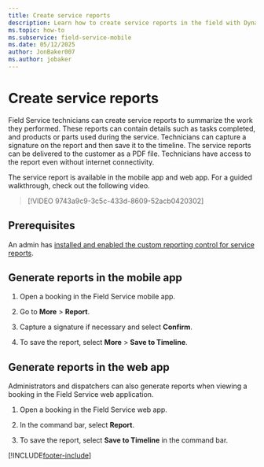 ```yaml
---
title: Create service reports
description: Learn how to create service reports in the field with Dynamics 365 Field Service.
ms.topic: how-to
ms.subservice: field-service-mobile
ms.date: 05/12/2025
author: JonBaker007
ms.author: jobaker
---
```


# Create service reports

Field Service technicians can create service reports to summarize the work they performed. These reports can contain details such as tasks completed, and products or parts used during the service. Technicians can capture a signature on the report and then save it to the timeline. The service reports can be delivered to the customer as a PDF file. Technicians have access to the report even without internet connectivity.

The service report is available in the mobile app and web app. For a guided walkthrough, check out the following video.
>
> [!VIDEO 9743a9c9-3c5c-433d-8609-52acb0420302]

## Prerequisites

An admin has [installed and enabled the custom reporting control for service reports](/dynamics365/guidance/resources/fs-reporting-solution-service-reports).

## Generate reports in the mobile app

1. Open a booking in the Field Service mobile app.

1. Go to **More** > **Report**.

1. Capture a signature if necessary and select **Confirm**.

1. To save the report, select **More** > **Save to Timeline**.

## Generate reports in the web app

Administrators and dispatchers can also generate reports when viewing a booking in the Field Service web application.

1. Open a booking in the Field Service web app.

1. In the command bar, select **Report**.

1. To save the report, select **Save to Timeline** in the command bar.

[!INCLUDE[footer-include](../../includes/footer-banner.md)]
